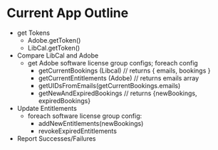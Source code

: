 # Current App Outline

- get Tokens
  - Adobe.getToken()
  - LibCal.getToken()
- Compare LibCal and Adobe
  - get Adobe software license group configs; foreach config
    - getCurrentBookings (Libcal) // returns { emails, bookings }
    - getCurrentEntitlements (Adobe) // returns emails array
    - getUIDsFromEmails(getCurrentBookings.emails)
    - getNewAndExpiredBookings // returns {newBookings, expiredBookings}
- Update Entitlements
  - foreach software license group config:
    - addNewEntitlements(newBookings)
    - revokeExpiredEntitlements
- Report Successes/Failures

